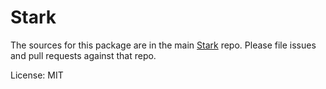 Stark
=====

The sources for this package are in the main [Stark](https://github.com/NationalBankBelgium/stark) repo. Please file issues and pull requests against that repo.

License: MIT